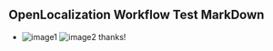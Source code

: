 ## OpenLocalization Workflow Test MarkDown
* ![image1](.\12a95c3e-d8c7-4c54-abb9-4ad4f9654e08.PNG)   ![image2](.\23c9c346-7a7f-4c18-9d0d-d730335cb5b4.png) 
thanks!